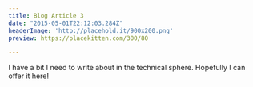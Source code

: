 ```yaml
---
title: Blog Article 3
date: "2015-05-01T22:12:03.284Z"
headerImage: 'http://placehold.it/900x200.png'
preview: https://placekitten.com/300/80

---
```



I have a bit I need to write about in the technical sphere. Hopefully I can offer it here!
